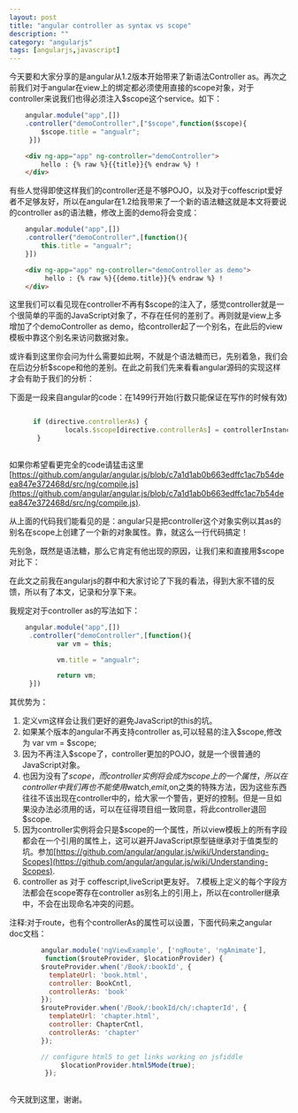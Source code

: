 ```yaml
---
layout: post
title: "angular controller as syntax vs scope"
description: ""
category: "angularjs"
tags: [angularjs,javascript]
---
```

今天要和大家分享的是angular从1.2版本开始带来了新语法Controller as。再次之前我们对于angular在view上的绑定都必须使用直接的scope对象，对于controller来说我们也得必须注入$scope这个service。如下：

```js
	angular.module("app",[])
  	.controller("demoController",["$scope",function($scope){
    	$scope.title = "angualr";
 	 }])
```
```html 	
 	<div ng-app="app" ng-controller="demoController">
      	hello : {% raw %}{{title}}{% endraw %} !
    </div>
```

有些人觉得即使这样我们的controller还是不够POJO，以及对于coffescript爱好者不足够友好，所以在angular在1.2给我带来了一个新的语法糖这就是本文将要说的controller as的语法糖，修改上面的demo将会变成：

```js
	angular.module("app",[])
  	.controller("demoController",[function(){
    	this.title = "angualr";
  	}])
 ```
```html 	
  	<div ng-app="app" ng-controller="demoController as demo">
   		 hello : {% raw %}{{demo.title}}{% endraw %} !
  	</div>
```

这里我们可以看见现在controller不再有$scope的注入了，感觉controller就是一个很简单的平面的JavaScript对象了，不存在任何的差别了。再则就是view上多增加了个demoController as demo，给controller起了一个别名，在此后的view模板中靠这个别名来访问数据对象。

或许看到这里你会问为什么需要如此啊，不就是个语法糖而已，先别着急，我们会在后边分析$scope和他的差别。在此之前我们先来看看angular源码的实现这样才会有助于我们的分析：

下面是一段来自angular的code：在1499行开始(行数只能保证在写作的时候有效)

```js

	  if (directive.controllerAs) {
              locals.$scope[directive.controllerAs] = controllerInstance;
       }
       
```

如果你希望看更完全的code请猛击这里[https://github.com/angular/angular.js/blob/c7a1d1ab0b663edffc1ac7b54deea847e372468d/src/ng/compile.js](https://github.com/angular/angular.js/blob/c7a1d1ab0b663edffc1ac7b54deea847e372468d/src/ng/compile.js).

从上面的代码我们能看见的是：angular只是把controller这个对象实例以其as的别名在scope上创建了一个新的对象属性。靠，就这么一行代码搞定！

先别急，既然是语法糖，那么它肯定有他出现的原因，让我们来和直接用$scope对比下：

在此文之前我在angularjs的群中和大家讨论了下我的看法，得到大家不错的反馈，所以有了本文，记录和分享下来。

我规定对于controller as的写法如下：

```js
    angular.module("app",[])
     .controller("demoController",[function(){
            var vm = this;

            vm.title = "angualr";

            return vm;
     }])
```    
     
其优势为：

1. 定义vm这样会让我们更好的避免JavaScript的this的坑。
2. 如果某个版本的angular不再支持controller as,可以轻易的注入$scope,修改为 var vm = $scope;
3. 因为不再注入$scope了，controller更加的POJO，就是一个很普通的JavaScript对象。
4. 也因为没有了$scope，而controller实例将会成为scope上的一个属性，所以在controller中我们再也不能使用$watch,$emit,$on之类的特殊方法，因为这些东西往往不该出现在controller中的，给大家一个警告，更好的控制。但是一旦如果没办法必须用的话，可以在征得项目组一致同意，将此controller退回$scope.
5. 因为controller实例将会只是$scope的一个属性，所以view模板上的所有字段都会在一个引用的属性上，这可以避开JavaScript原型链继承对于值类型的坑。参加[https://github.com/angular/angular.js/wiki/Understanding-Scopes](https://github.com/angular/angular.js/wiki/Understanding-Scopes).
6. controller as 对于 coffescript,liveScript更友好。
7.模板上定义的每个字段方法都会在scope寄存在controller as别名上的引用上，所以在controller继承中，不会在出现命名冲突的问题。

注释:对于route，也有个controllerAs的属性可以设置，下面代码来之angular doc文档：
	
```js
	 	angular.module('ngViewExample', ['ngRoute', 'ngAnimate'],
     	 function($routeProvider, $locationProvider) {
        $routeProvider.when('/Book/:bookId', {
          templateUrl: 'book.html',
          controller: BookCntl,
          controllerAs: 'book'
        });
        $routeProvider.when('/Book/:bookId/ch/:chapterId', {
          templateUrl: 'chapter.html',
          controller: ChapterCntl,
          controllerAs: 'chapter'
        });

        // configure html5 to get links working on jsfiddle
       		 $locationProvider.html5Mode(true);
   		 });
    
```
今天就到这里，谢谢。 




